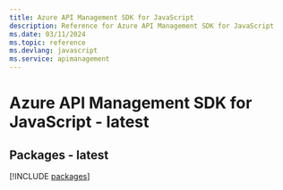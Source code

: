 ```yaml
---
title: Azure API Management SDK for JavaScript
description: Reference for Azure API Management SDK for JavaScript
ms.date: 03/11/2024
ms.topic: reference
ms.devlang: javascript
ms.service: apimanagement
---
```

# Azure API Management SDK for JavaScript - latest
## Packages - latest
[!INCLUDE [packages](api-management-index.md)]